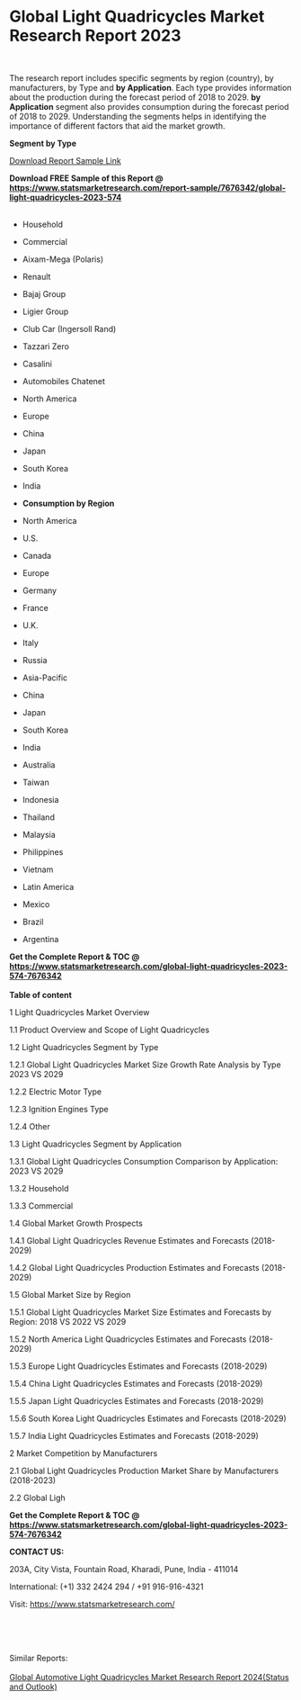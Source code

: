 <h1>Global Light Quadricycles Market Research Report 2023</h1><br/><p>The research report includes specific segments by region (country), by manufacturers, by Type and <strong>by Application</strong>. Each type provides information about the production during the forecast period of 2018 to 2029. <strong>by Application</strong> segment also provides consumption during the forecast period of 2018 to 2029. Understanding the segments helps in identifying the importance of different factors that aid the market growth.</p><p>
 
 <strong><strong>Segment by Type</strong></strong></p><p><a href="https://www.statsmarketresearch.com/download-free-sample/7676342/global-light-quadricycles-2023-574">Download Report Sample Link</a></p><div><b>Download FREE Sample of this Report @ <a href="https://www.statsmarketresearch.com/download-free-sample/7676342/global-light-quadricycles-2023-574">https://www.statsmarketresearch.com/report-sample/7676342/global-light-quadricycles-2023-574</a></b></div><br><p>
 
 </p><p>
 
 </p><ul><p></p><li>Household</li><p></p><li>Commercial</li><p></p></ul><p>
 
 </p><p>
 
 </p><ul><p></p><li>Aixam-Mega (Polaris)</li><p></p><li>Renault</li><p></p><li>Bajaj Group</li><p></p><li>Ligier Group</li><p></p><li>Club Car (Ingersoll Rand)</li><p></p><li>Tazzari Zero</li><p></p><li>Casalini</li><p></p><li>Automobiles Chatenet</li><p></p></ul><p>
 
 </p><p>
 
 </p><ul><p></p><li>North America</li><p></p><li>Europe</li><p></p><li>China</li><p></p><li>Japan</li><p></p><li>South Korea</li><p></p><li>India</li><p></p><li><strong>Consumption by Region</strong></li><p></p><li>North America</li><p></p><li>U.S.</li><p></p><li>Canada</li><p></p><li>Europe</li><p></p><li>Germany</li><p></p><li>France</li><p></p><li>U.K.</li><p></p><li>Italy</li><p></p><li>Russia</li><p></p><li>Asia-Pacific</li><p></p><li>China</li><p></p><li>Japan</li><p></p><li>South Korea</li><p></p><li>India</li><p></p><li>Australia</li><p></p><li>Taiwan</li><p></p><li>Indonesia</li><p></p><li>Thailand</li><p></p><li>Malaysia</li><p></p><li>Philippines</li><p></p><li>Vietnam</li><p></p><li>Latin America</li><p></p><li>Mexico</li><p></p><li>Brazil</li><p></p><li>Argentina</li><p></p></ul><div><b>Get the Complete Report & TOC @ <a href="https://www.statsmarketresearch.com/global-light-quadricycles-2023-574-7676342">https://www.statsmarketresearch.com/global-light-quadricycles-2023-574-7676342</a></b></div><br><b>Table of content</b><p>1 Light Quadricycles Market Overview<br />
 
  1.1 Product Overview and Scope of Light Quadricycles<br />
 
  1.2 Light Quadricycles Segment by Type<br />
 
  1.2.1 Global Light Quadricycles Market Size Growth Rate Analysis by Type 2023 VS 2029<br />
 
  1.2.2 Electric Motor Type<br />
 
  1.2.3 Ignition Engines Type<br />
 
  1.2.4 Other<br />
 
  1.3 Light Quadricycles Segment by Application<br />
 
  1.3.1 Global Light Quadricycles Consumption Comparison by Application: 2023 VS 2029<br />
 
  1.3.2 Household<br />
 
  1.3.3 Commercial<br />
 
  1.4 Global Market Growth Prospects<br />
 
  1.4.1 Global Light Quadricycles Revenue Estimates and Forecasts (2018-2029)<br />
 
  1.4.2 Global Light Quadricycles Production Estimates and Forecasts (2018-2029)<br />
 
  1.5 Global Market Size by Region<br />
 
  1.5.1 Global Light Quadricycles Market Size Estimates and Forecasts by Region: 2018 VS 2022 VS 2029<br />
 
  1.5.2 North America Light Quadricycles Estimates and Forecasts (2018-2029)<br />
 
  1.5.3 Europe Light Quadricycles Estimates and Forecasts (2018-2029)<br />
 
  1.5.4 China Light Quadricycles Estimates and Forecasts (2018-2029)<br />
 
  1.5.5 Japan Light Quadricycles Estimates and Forecasts (2018-2029)<br />
 
  1.5.6 South Korea Light Quadricycles Estimates and Forecasts (2018-2029)<br />
 
  1.5.7 India Light Quadricycles Estimates and Forecasts (2018-2029)<br />
 
 2 Market Competition by Manufacturers<br />
 
  2.1 Global Light Quadricycles Production Market Share by Manufacturers (2018-2023)<br />
 
  2.2 Global Ligh<br><div><b>Get the Complete Report & TOC @ <a href="https://www.statsmarketresearch.com/global-light-quadricycles-2023-574-7676342">https://www.statsmarketresearch.com/global-light-quadricycles-2023-574-7676342</a></b></div></p>
 
 <b>CONTACT US:</b><br>
 
 203A, City Vista, Fountain Road, Kharadi, Pune, India - 411014 <br>
 
 International: (+1) 332 2424 294 / +91 916-916-4321<br>
 
 Visit: <a href="https://www.statsmarketresearch.com/">https://www.statsmarketresearch.com/</a>
 
 <br>
 
 <br><br>Similar Reports: <br><br><a href="https://www.statsmarketresearch.com/global-light-quadricycles-2024-485-7934309">Global Automotive Light Quadricycles Market Research Report 2024(Status and Outlook)</a><br><br>